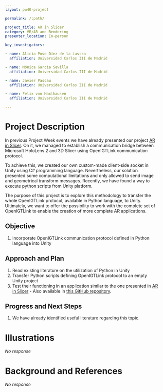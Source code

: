```yaml
---
layout: pw40-project

permalink: /:path/

project_title: AR in Slicer
category: VR/AR and Rendering
presenter_location: In-person

key_investigators:

- name: Alicia Pose Díez de la Lastra
  affiliation: Universidad Carlos III de Madrid

- name: Mónica García Sevilla
  affiliation: Universidad Carlos III de Madrid

- name: Javier Pascau
  affiliation: Universidad Carlos III de Madrid

- name: Felix von Haxthausen
  affiliation: Universidad Carlos III de Madrid

---
```


# Project Description

<!-- Add a short paragraph describing the project. -->

In previous Project Week events we have already presented our project [AR in Slicer](https://projectweek.na-mic.org/PW38_2023_GranCanaria/Projects/ARinSlicer/). On it, we managed to establish a communication bridge between Microsoft HoloLens 2 and 3D Slicer using OpenIGTLink communication protocol.

To achieve this, we created our own custom-made client-side socket in Unity using C# programming language. Nevertheless, our solution presented some computational limitations and only allowed to send image and geometrical transform messages. Recently, we have found a way to execute python scripts from Unity platform.

The purpose of this project is to explore this methodology to transfer the whole OpenIGTLink protocol, available in Python language, to Unity. Ultimately, we want to offer the possibility to work with the complete set of OpenIGTLink to enable the creation of more complete AR applications.

## Objective

<!-- Describe here WHAT you would like to achieve (what you will have as end result). -->

1.  Incorporate OpenIGTLink communication protocol defined in Python language into Unity

## Approach and Plan

<!-- Describe here HOW you would like to achieve the objectives stated above. -->

1.  Read existing literature on the utilization of Python in Unity
2.  Transfer Python scripts defining OpenIGTLink protocol to an empty Unity project
3.  Test their functioning in an application similar to the one presented in [AR in Slicer](https://projectweek.na-mic.org/PW38_2023_GranCanaria/Projects/ARinSlicer/) - Also available in [this GitHub repository](https://github.com/BSEL-UC3M/HoloLens2and3DSlicer-PedicleScrewPlacementPlanning.git).

## Progress and Next Steps

<!-- Update this section as you make progress, describing of what you have ACTUALLY DONE.
     If there are specific steps that you could not complete then you can describe them here, too. -->

1.  We have already identified useful literature regarding this topic.

# Illustrations

<!-- Add pictures and links to videos that demonstrate what has been accomplished. -->

*No response*

# Background and References

<!-- If you developed any software, include link to the source code repository.
     If possible, also add links to sample data, and to any relevant publications. -->

*No response*
